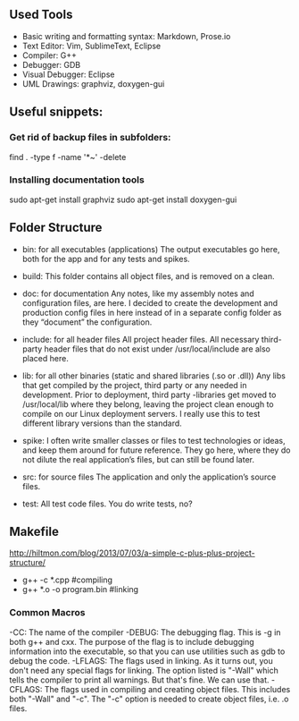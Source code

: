 ## Used Tools
- Basic writing and formatting syntax: Markdown, Prose.io
- Text Editor: Vim, SublimeText, Eclipse
- Compiler: G++
- Debugger: GDB
- Visual Debugger: Eclipse
- UML Drawings: graphviz, doxygen-gui


## Useful snippets:
### Get rid of backup files in subfolders:
find . -type f -name '*~' -delete

### Installing documentation tools
sudo apt-get install graphviz
sudo apt-get install doxygen-gui


## Folder Structure

- bin: for all executables (applications)
The output executables go here, both for the app and for any tests and spikes. 

- build: This folder contains all object files, and is removed on a clean.

- doc: for documentation
Any notes, like my assembly notes and configuration files, are here. I decided to create the development and production config files in here instead of in a separate config folder as they “document” the configuration.

- include: for all header files
All project header files. All necessary third-party header files that do not exist under /usr/local/include are also placed here.

- lib: for all other binaries (static and shared libraries (.so or .dll))
Any libs that get compiled by the project, third party or any needed in development. Prior to deployment, third party -libraries get moved to /usr/local/lib where they belong, leaving the project clean enough to compile on our Linux deployment servers. I really use this to test different library versions than the standard.

- spike: I often write smaller classes or files to test technologies or ideas, and keep them around for future reference. They go here, where they do not dilute the real application’s files, but can still be found later.

- src: for source files
The application and only the application’s source files.

- test: All test code files. You do write tests, no?

## Makefile

http://hiltmon.com/blog/2013/07/03/a-simple-c-plus-plus-project-structure/

- g++ -c *.cpp #compiling
- g++ *.o -o program.bin #linking 


### Common Macros
-CC: The name of the compiler
-DEBUG: The debugging flag. This is -g in both g++ and cxx. The purpose of the flag is to include debugging information into the executable, so that you can use utilities such as gdb to debug the code.
-LFLAGS: The flags used in linking. As it turns out, you don't need any special flags for linking. The option listed is "-Wall" which tells the compiler to print all warnings. But that's fine. We can use that.
-CFLAGS: The flags used in compiling and creating object files. This includes both "-Wall" and "-c". The "-c" option is needed to create object files, i.e. .o files.

